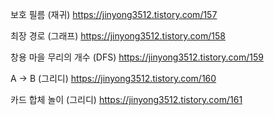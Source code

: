 보호 필름 (재귀)
https://jinyong3512.tistory.com/157

최장 경로 (그래프)
https://jinyong3512.tistory.com/158

창용 마을 무리의 개수 (DFS)
https://jinyong3512.tistory.com/159

A -> B (그리디)
https://jinyong3512.tistory.com/160

카드 합체 놀이 (그리디)
https://jinyong3512.tistory.com/161